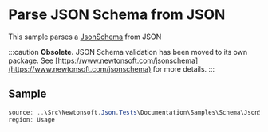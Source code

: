 ﻿# Parse JSON Schema from JSON

This sample parses a [JsonSchema](/API/newtonsoft/json/schema/jsonschema/) from JSON

:::caution
**Obsolete.** JSON Schema validation has been moved to its own package. See [https://www.newtonsoft.com/jsonschema](https://www.newtonsoft.com/jsonschema) for more details.
:::

## Sample

```csharp Usage
source: ..\Src\Newtonsoft.Json.Tests\Documentation\Samples\Schema\JsonSchemaParse.cs
region: Usage
```

